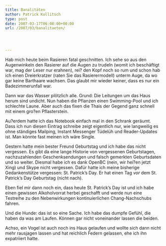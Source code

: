 ```yaml
---
title: Banalitäten
author: Patrick Kollitsch
type: post
date: 2007-03-17T06:08:00+00:00
url: /2007/03/banalitaeten/




---
```

Hab mich heute beim Rasieren fatal geschnitten. Ich sehe so aus den Augenwinkeln den Rasierer auf die Augen zu trudeln (womit ich beschäftigt war, mag der Leser nur erahnen), rei? den Kopf noch so rum und schon hab ich einen Dreierkratzer (raten Sie das Rasierermodell) unterm Auge, da wo gar keine Barthaare wachsen. Das glaubt mir wieder keiner, dass es nur ein Badezimmerunfall war. 

Dann war das Wasser plötzlich alle. Grund: Die Leitungen um das Haus herum sind undicht. Nun haben die Pflanzen einen Swimming-Pool und ich schlechte Laune. Aber auch das fixen die Thais der Gegend ganz schnell mit einem gro?en Pflasterstein.

Au?erdem hatte ich das Notebook einfach mal in den Schrank geräumt. Dass ich nun diesen Eintrag schreibe zeigt eigentlich nur, wie langweilig es ohne ständiges Mailping, Instant Messenger Tüdelüh und Reader-Updates ist. Man könnte fast meinen ich wäre Single.

Gestern hatte mein bester Freund Geburtstag und ich habe das nicht vergessen. Es gibt da eine lange Historie von vergessenen Geburtstagen, nachzuzahlenden Geschenksendungen und falsch gemerkten Geburtsdaten und so weiter. Diesmal habe ich es dank OpenBC (nein, wir hei?en jetzt Xing) und Skype nicht vergessen. Dafür hatte ich meine bisherige Gedankenstütze vergessen: St. Patrick&#8217;s Day. Er hat einen Tag _vor_ dem St. Patrick&#8217;s Day Geburtstag (nicht nach). 

Eben fiel mir dann noch ein, dass heute St. Patrick&#8217;s Day ist und ich habe einen gewissen Alkoholvorrat herbei geschafft und werde nun eine Testreihe zu den Nebenwirkungen kontinuierlichen Chang-Nachschubs fahren.

Und die Hunde: das ist so eine Sache. Ich habe das dumpfe Gefühl, die haben da was am Laufen. Können gar nicht voneinander lassen die beiden.

Achso, ein Vogel ist auch noch ins Haus gelaufen und wollte sich dann nicht mehr rausjagen lassen und hat reichlich Federn gelassen, ehe ich ihn expatriiert hatte.